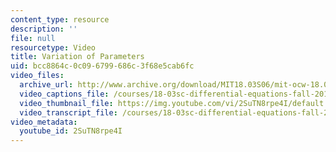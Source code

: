 ```yaml
---
content_type: resource
description: ''
file: null
resourcetype: Video
title: Variation of Parameters
uid: bcc8864c-0c09-6799-686c-3f68e5cab6fc
video_files:
  archive_url: http://www.archive.org/download/MIT18.03S06/mit-ocw-18.03-lec28-25apr2003-220k_512kb.mp4
  video_captions_file: /courses/18-03sc-differential-equations-fall-2011/a8673edc73ee57708430efeb1ce71475_2SuTN8rpe4I.vtt
  video_thumbnail_file: https://img.youtube.com/vi/2SuTN8rpe4I/default.jpg
  video_transcript_file: /courses/18-03sc-differential-equations-fall-2011/7b21aee60c8e6839888586a23ac4d087_2SuTN8rpe4I.pdf
video_metadata:
  youtube_id: 2SuTN8rpe4I
---
```

